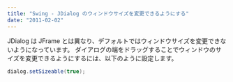 ```yaml
---
title: "Swing - JDialog のウィンドウサイズを変更できるようにする"
date: "2011-02-02"
---
```


JDialog は JFrame とは異なり、デフォルトではウィンドウサイズを変更できないようになっています。
ダイアログの端をドラッグすることでウィンドウのサイズを変更できるようにするには、以下のように設定します。

~~~ java
dialog.setSizeable(true);
~~~

